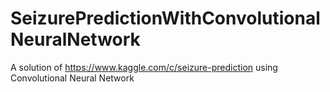 # SeizurePredictionWithConvolutionalNeuralNetwork
A solution of https://www.kaggle.com/c/seizure-prediction using Convolutional Neural Network
